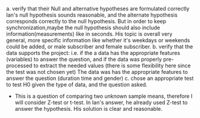 a. verify that their Null and alternative hypotheses are formulated correctly
Ian's null hypothesis sounds reasonable, and the alternate hypothesis corresponds correctly to the null hypothesis. But in order to keep synchronization,maybe the null hypothesis should also include information(measurements) like in seconds. His topic is overall very general, more specific information like whether it's weekdays or weekends could be added, or male subscriber and female subscriber.
b. verify that the data supports the project: i.e. if the a data has the appropriate features (variables) to answer the question, and if the data was properly pre-processed to extract the needed values (there is some flexibility here since the test was not chosen yet)
The data was has the appropriate features to answer the question (duration time and gender)
c. chose an appropriate test to test H0 given the type of data, and the question asked.
+ This is a question of comparing two unknown sample means, therefore I will consider Z-test or t-test. In Ian's answer, he already used Z-test to answer the hypothesis. His solution is clear and reasonable.
